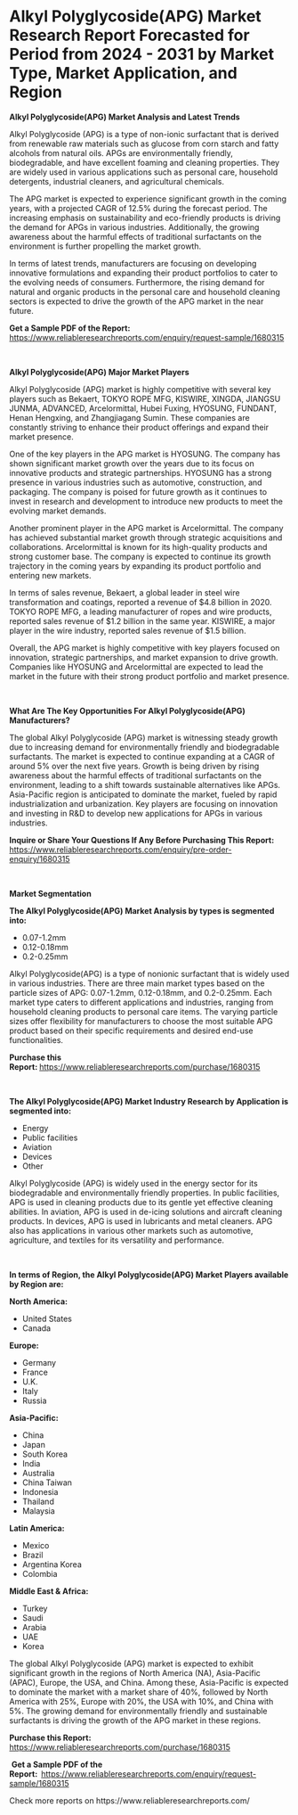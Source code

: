 <p><h1>Alkyl Polyglycoside(APG) Market Research Report Forecasted for Period from 2024 -  2031 by Market Type, Market Application, and Region</h1></p><p><strong>Alkyl Polyglycoside(APG) Market Analysis and Latest Trends</strong></p>
<p><p>Alkyl Polyglycoside (APG) is a type of non-ionic surfactant that is derived from renewable raw materials such as glucose from corn starch and fatty alcohols from natural oils. APGs are environmentally friendly, biodegradable, and have excellent foaming and cleaning properties. They are widely used in various applications such as personal care, household detergents, industrial cleaners, and agricultural chemicals.</p><p>The APG market is expected to experience significant growth in the coming years, with a projected CAGR of 12.5% during the forecast period. The increasing emphasis on sustainability and eco-friendly products is driving the demand for APGs in various industries. Additionally, the growing awareness about the harmful effects of traditional surfactants on the environment is further propelling the market growth.</p><p>In terms of latest trends, manufacturers are focusing on developing innovative formulations and expanding their product portfolios to cater to the evolving needs of consumers. Furthermore, the rising demand for natural and organic products in the personal care and household cleaning sectors is expected to drive the growth of the APG market in the near future.</p></p>
<p><strong>Get a Sample PDF of the Report:&nbsp;</strong> <a href="https://www.reliableresearchreports.com/enquiry/request-sample/1680315">https://www.reliableresearchreports.com/enquiry/request-sample/1680315</a></p>
<p>&nbsp;</p>
<p><strong>Alkyl Polyglycoside(APG) Major Market Players</strong></p>
<p><p>Alkyl Polyglycoside (APG) market is highly competitive with several key players such as Bekaert, TOKYO ROPE MFG, KISWIRE, XINGDA, JIANGSU JUNMA, ADVANCED, Arcelormittal, Hubei Fuxing, HYOSUNG, FUNDANT, Henan Hengxing, and Zhangjiagang Sumin. These companies are constantly striving to enhance their product offerings and expand their market presence.</p><p>One of the key players in the APG market is HYOSUNG. The company has shown significant market growth over the years due to its focus on innovative products and strategic partnerships. HYOSUNG has a strong presence in various industries such as automotive, construction, and packaging. The company is poised for future growth as it continues to invest in research and development to introduce new products to meet the evolving market demands.</p><p>Another prominent player in the APG market is Arcelormittal. The company has achieved substantial market growth through strategic acquisitions and collaborations. Arcelormittal is known for its high-quality products and strong customer base. The company is expected to continue its growth trajectory in the coming years by expanding its product portfolio and entering new markets.</p><p>In terms of sales revenue, Bekaert, a global leader in steel wire transformation and coatings, reported a revenue of $4.8 billion in 2020. TOKYO ROPE MFG, a leading manufacturer of ropes and wire products, reported sales revenue of $1.2 billion in the same year. KISWIRE, a major player in the wire industry, reported sales revenue of $1.5 billion.</p><p>Overall, the APG market is highly competitive with key players focused on innovation, strategic partnerships, and market expansion to drive growth. Companies like HYOSUNG and Arcelormittal are expected to lead the market in the future with their strong product portfolio and market presence.</p></p>
<p>&nbsp;</p>
<p><strong>What Are The Key Opportunities For Alkyl Polyglycoside(APG) Manufacturers?</strong></p>
<p><p>The global Alkyl Polyglycoside (APG) market is witnessing steady growth due to increasing demand for environmentally friendly and biodegradable surfactants. The market is expected to continue expanding at a CAGR of around 5% over the next five years. Growth is being driven by rising awareness about the harmful effects of traditional surfactants on the environment, leading to a shift towards sustainable alternatives like APGs. Asia-Pacific region is anticipated to dominate the market, fueled by rapid industrialization and urbanization. Key players are focusing on innovation and investing in R&D to develop new applications for APGs in various industries.</p></p>
<p><strong>Inquire or Share Your Questions If Any Before Purchasing This Report:</strong> <a href="https://www.reliableresearchreports.com/enquiry/pre-order-enquiry/1680315">https://www.reliableresearchreports.com/enquiry/pre-order-enquiry/1680315</a></p>
<p>&nbsp;</p>
<p><strong>Market Segmentation</strong></p>
<p><strong>The Alkyl Polyglycoside(APG) Market Analysis by types is segmented into:</strong></p>
<p><ul><li>0.07-1.2mm</li><li>0.12-0.18mm</li><li>0.2-0.25mm</li></ul></p>
<p><p>Alkyl Polyglycoside(APG) is a type of nonionic surfactant that is widely used in various industries. There are three main market types based on the particle sizes of APG: 0.07-1.2mm, 0.12-0.18mm, and 0.2-0.25mm. Each market type caters to different applications and industries, ranging from household cleaning products to personal care items. The varying particle sizes offer flexibility for manufacturers to choose the most suitable APG product based on their specific requirements and desired end-use functionalities.</p></p>
<p><strong>Purchase this Report:&nbsp;</strong><a href="https://www.reliableresearchreports.com/purchase/1680315">https://www.reliableresearchreports.com/purchase/1680315</a></p>
<p>&nbsp;</p>
<p><strong>The Alkyl Polyglycoside(APG) Market Industry Research by Application is segmented into:</strong></p>
<p><ul><li>Energy</li><li>Public facilities</li><li>Aviation</li><li>Devices</li><li>Other</li></ul></p>
<p><p>Alkyl Polyglycoside (APG) is widely used in the energy sector for its biodegradable and environmentally friendly properties. In public facilities, APG is used in cleaning products due to its gentle yet effective cleaning abilities. In aviation, APG is used in de-icing solutions and aircraft cleaning products. In devices, APG is used in lubricants and metal cleaners. APG also has applications in various other markets such as automotive, agriculture, and textiles for its versatility and performance.</p></p>
<p>&nbsp;</p>
<p><strong>In terms of Region, the Alkyl Polyglycoside(APG) Market Players available by Region are:</strong></p>
<p>
    <p> <strong> North America: </strong>
        <ul>
            <li>United States</li>
            <li>Canada</li>
        </ul>
        </p> 
    <p> <strong> Europe: </strong>
        <ul>
            <li>Germany</li>
            <li>France</li>
            <li>U.K.</li>
            <li>Italy</li>
            <li>Russia</li>
        </ul>
        </p> 
    <p> <strong> Asia-Pacific: </strong>
        <ul>
            <li>China</li>
            <li>Japan</li>
            <li>South Korea</li>
            <li>India</li>
            <li>Australia</li>
            <li>China Taiwan</li>
            <li>Indonesia</li>
            <li>Thailand</li>
            <li>Malaysia</li>
        </ul>
        </p> 
    <p> <strong> Latin America: </strong>
        <ul>
            <li>Mexico</li>
            <li>Brazil</li>
            <li>Argentina Korea</li>
            <li>Colombia</li>
        </ul>
        </p> 
    <p> <strong> Middle East & Africa: </strong>
        <ul>
            <li>Turkey</li>
            <li>Saudi</li>
            <li>Arabia</li>
            <li>UAE</li>
            <li>Korea</li>
        </ul>
    </p>
    </p>
<p><p>The global Alkyl Polyglycoside (APG) market is expected to exhibit significant growth in the regions of North America (NA), Asia-Pacific (APAC), Europe, the USA, and China. Among these, Asia-Pacific is expected to dominate the market with a market share of 40%, followed by North America with 25%, Europe with 20%, the USA with 10%, and China with 5%. The growing demand for environmentally friendly and sustainable surfactants is driving the growth of the APG market in these regions.</p></p>
<p><strong>Purchase this Report: </strong><a href="https://www.reliableresearchreports.com/purchase/1680315">https://www.reliableresearchreports.com/purchase/1680315</a></p>
<p>&nbsp;<strong>Get a Sample PDF of the Report:&nbsp;&nbsp;</strong><a href="https://www.reliableresearchreports.com/enquiry/request-sample/1680315">https://www.reliableresearchreports.com/enquiry/request-sample/1680315</a></p>
<p><strong></strong></p>
<p>Check more reports on https://www.reliableresearchreports.com/</p>